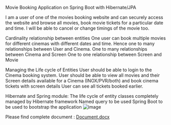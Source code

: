 


Movie Booking Application on Spring Boot with Hibernate/JPA

I am a user of one of the movies booking website and can securely access the website and browse all movies, book movie tickets for a particular date and time. I will be able to cancel or change timings of the movie too.
 
Cardinality relationship between entities
One user can book multiple movies for different cinemas with different dates and time. Hence one to many relationships between User and Cinema.
One to many relationships between Cinema and Screen
One to one relationship between Screen and Movie

Managing the Life cycle of Entities
User should be able to login to the Cinema booking system.
User should be able to view all movies and their Screen details available for a Cinema (INOX/PVR/both) and book cinema tickets with screen details
User can see all tickets booked earlier.

Hibernate and Spring module:
The life cycle of entity classes completely managed by Hibernate framework
Named query to be used
Spring Boot to be used to bootstrap the application
![image](https://github.com/user-attachments/assets/316e2c7f-21dd-4cd1-9f0d-124ef898c9de)


Please find complete document : [Document.docx](https://github.com/user-attachments/files/18260648/Document.docx)
